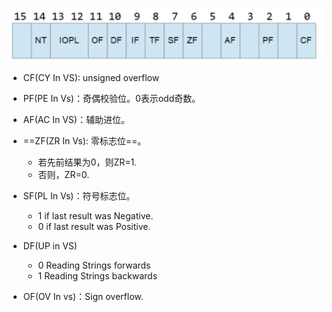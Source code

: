 ![image-20221104133155845](rFlags.assets/image-20221104133155845.png)



- CF(CY In VS): unsigned overflow
- PF(PE In Vs)：奇偶校验位。0表示odd奇数。

- AF(AC In VS)：辅助进位。



- ==ZF(ZR In Vs): 零标志位==。

  - 若先前结果为0，则ZR=1.
  - 否则，ZR=0.

  

- SF(PL In Vs)：符号标志位。

  - 1 if last result was Negative.
  - 0 if last result was Positive.



- DF(UP in VS)
  - 0 Reading Strings forwards
  - 1 Reading Strings backwards



- OF(OV In vs)：Sign overflow.

